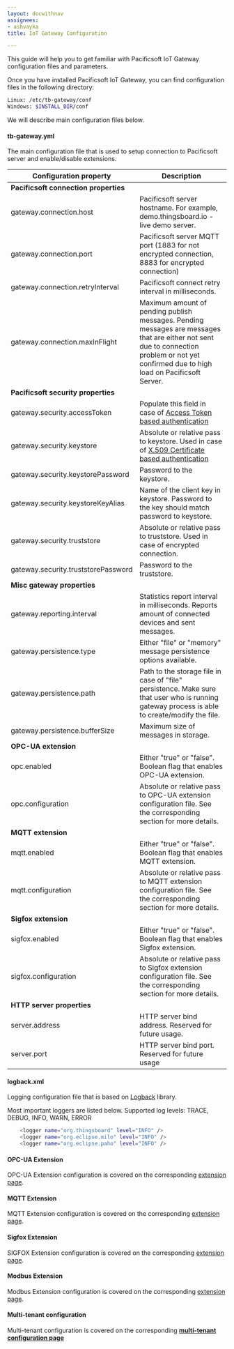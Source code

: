 ```yaml
---
layout: docwithnav
assignees:
- ashvayka
title: IoT Gateway Configuration

---
```


This guide will help you to get familiar with Pacificsoft IoT Gateway configuration files and parameters.

Once you have installed Pacificsoft IoT Gateway, you can find configuration files in the following directory:

```bash
Linux: /etc/tb-gateway/conf
Windows: $INSTALL_DIR/conf
```

We will describe main configuration files below.

#### tb-gateway.yml

The main configuration file that is used to setup connection to Pacificsoft server and enable/disable extensions.

| **Configuration property**            | **Description**                                                                                                                                                                           |
|---------------------------------------|-------------------------------------------------------------------------------------------------------------------------------------------------------------------------------------------|
| **Pacificsoft connection properties** |                                                                                                                                                                                           |
| gateway.connection.host               | Pacificsoft server hostname. For example, demo.thingsboard.io - live demo server.                                                                                                         |
| gateway.connection.port               | Pacificsoft server MQTT port (1883 for not encrypted connection, 8883 for encrypted connection)                                                                                           |
| gateway.connection.retryInterval      | Pacificsoft connect retry interval in milliseconds.                                                                                                                                       |
| gateway.connection.maxInFlight        | Maximum amount of pending publish messages. Pending messages are messages that are either not sent due to connection problem or not yet confirmed due to high load on Pacificsoft Server. |
| **Pacificsoft security properties**   |                                                                                                                                                                                           |
| gateway.security.accessToken          | Populate this field in case of [Access Token based authentication](/docs/user-guide/access-token/)                                                                                        |
| gateway.security.keystore             | Absolute or relative pass to keystore. Used in case of [X.509 Certificate based authentication](/docs/user-guide/certificates/)                                                           |
| gateway.security.keystorePassword     | Password to the keystore.                                                                                                                                                                 |
| gateway.security.keystoreKeyAlias     | Name of the client key in keystore. Password to the key should match password to keystore.                                                                                                |
| gateway.security.truststore           | Absolute or relative pass to truststore. Used in case of encrypted connection.                                                                                                            |
| gateway.security.truststorePassword   | Password to the truststore.                                                                                                                                                               |
| **Misc gateway properties**           |                                                                                                                                                                                           |
| gateway.reporting.interval            | Statistics report interval in milliseconds. Reports amount of connected devices and sent messages.                                                                                        |
| gateway.persistence.type              | Either "file" or "memory" message persistence options available.                                                                                                                          |
| gateway.persistence.path              | Path to the storage file in case of "file" persistence. Make sure that user who is running gateway process is able to create/modify the file.                                             |
| gateway.persistence.bufferSize        | Maximum size of messages in storage.                                                                                                                                                      |
| **OPC-UA extension**                  |                                                                                                                                                                                           |
| opc.enabled                           | Either "true" or "false". Boolean flag that enables OPC-UA extension.                                                                                                                     |
| opc.configuration                     | Absolute or relative pass to OPC-UA extension configuration file. See the corresponding section for more details.                                                                             |
| **MQTT extension**                    |                                                                                                                                                                                           |
| mqtt.enabled                          | Either "true" or "false". Boolean flag that enables MQTT extension.                                                                                                                       |
| mqtt.configuration                    | Absolute or relative pass to MQTT extension configuration file. See the corresponding section for more details.                                                                               |
| **Sigfox extension**                  |                                                                                                                                                                                           |
| sigfox.enabled                        | Either "true" or "false". Boolean flag that enables Sigfox extension.                                                                                                                     |
| sigfox.configuration                  | Absolute or relative pass to Sigfox extension configuration file. See the corresponding section for more details.                                                                             |
| **HTTP server properties**            |                                                                                                                                                                                           |
| server.address                        | HTTP server bind address. Reserved for future usage.                                                                                                                                      |
| server.port                           | HTTP server bind port. Reserved for future usage                                                                                                                                          |

#### logback.xml

Logging configuration file that is based on [Logback](https://logback.qos.ch/) library.

Most important loggers are listed below. Supported log levels: TRACE, DEBUG, INFO, WARN, ERROR

```bash
    <logger name="org.thingsboard" level="INFO" />
    <logger name="org.eclipse.milo" level="INFO" />
    <logger name="org.eclipse.paho" level="INFO" />
```

#### OPC-UA Extension

OPC-UA Extension configuration is covered on the corresponding [extension page](/docs/iot-gateway/opc-ua/).

#### MQTT Extension

MQTT Extension configuration is covered on the corresponding [extension page](/docs/iot-gateway/mqtt/).

#### Sigfox Extension

SIGFOX Extension configuration is covered on the corresponding [extension page](/docs/iot-gateway/sigfox/).

#### Modbus Extension

Modbus Extension configuration is covered on the corresponding [extension page](/docs/iot-gateway/modbus/).

#### Multi-tenant configuration

Multi-tenant configuration is covered on the corresponding [**multi-tenant configuration page**](/docs/iot-gateway/multi-tenant-configuration/)


